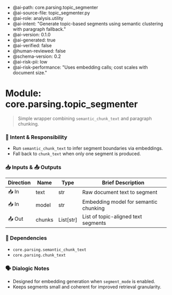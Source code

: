 - @ai-path: core.parsing.topic_segmenter
- @ai-source-file: topic_segmenter.py
- @ai-role: analysis.utility
- @ai-intent: "Generate topic-based segments using semantic clustering with paragraph fallback."
- @ai-version: 0.1.0
- @ai-generated: true
- @ai-verified: false
- @human-reviewed: false
- @schema-version: 0.2
- @ai-risk-pii: low
- @ai-risk-performance: "Uses embedding calls; cost scales with document size."

# Module: core.parsing.topic_segmenter
> Simple wrapper combining `semantic_chunk_text` and paragraph chunking.

### 🎯 Intent & Responsibility
- Run `semantic_chunk_text` to infer segment boundaries via embeddings.
- Fall back to `chunk_text` when only one segment is produced.

### 📥 Inputs & 📤 Outputs
| Direction | Name | Type | Brief Description |
|-----------|------|------|-------------------|
| 📥 In | text | str | Raw document text to segment |
| 📥 In | model | str | Embedding model for semantic chunking |
| 📤 Out | chunks | List[str] | List of topic-aligned text segments |

### 🔗 Dependencies
- `core.parsing.semantic_chunk_text`
- `core.parsing.chunk_text`

### 🗣 Dialogic Notes
- Designed for embedding generation when `segment_mode` is enabled.
- Keeps segments small and coherent for improved retrieval granularity.
